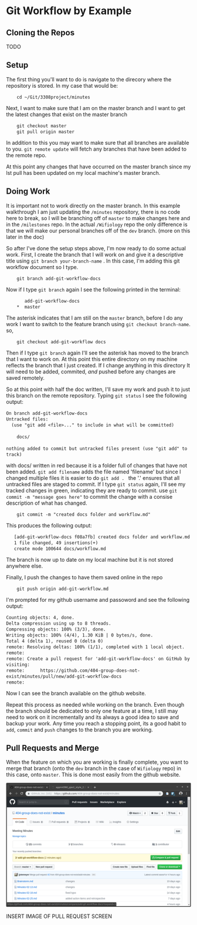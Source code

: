 # Git Workflow by Example

## Cloning the Repos

TODO

## Setup

The first thing you'll want to do is navigate to the direcory where the repository is stored. In my case that would be:
```
    cd ~/Git/3308project/minutes 
```

Next, I want to make sure that I am on the master branch and I want to get the latest changes that exist on the master branch
```
    git checkout master
    git pull origin master
```

In addition to this you may want to make sure that all branches are available to you. `git remote update` will fetch any branches that have been added to the remote repo. 

At this point any changes that have occurred on the master branch since my lst pull has been updated on my local machine's master branch. 

## Doing Work

It is important not to work directly on the master branch. In this example walkthrough I am just updating the `/minutes` repository, there is no code here to break, so I will be branching off of `master` to make changes here and in the `/milestones` repo. In the actual `/Wifiology` repo the only difference is that we will make our personal branches off of the `dev` branch. (more on this later in the doc)

So after I've done the setup steps above, I'm now ready to do some actual work.
First, I create the branch that I will work on and give it a descriptive title using `git branch your-branch-name` . In this case, I'm adding this git workflow document so I type.
```
    git branch add-git-workflow-docs
```

Now if I type `git branch` again I see the following printed in the terminal:
```
       add-git-workflow-docs
    *  master

```

The asterisk indicates that I am still on the `master` branch, before I do any work I want to switch to the feature branch using `git checkout branch-name`.
so,
```
    git checkout add-git-workflow docs
```

Then if I type `git branch` again I'll see the asterisk has moved to the branch that I want to work on. At this point this entire directory on my machine reflects the branch that I just created. If I change anything in this directory It will need to be added, commited, *and* pushed before any changes are saved remotely.

So at this point with half the doc written, I'll save my work and push it to just this branch on the remote repository. Typing `git status` I see the following output:
```
On branch add-git-workflow-docs
Untracked files:
  (use "git add <file>..." to include in what will be committed)

	docs/

nothing added to commit but untracked files present (use "git add" to track)

```
with docs/ written in red because it is a folder full of changes that have not been added. `git add filename` adds the file named 'filename' but since I changed multiple files it is easier to do `git add . ` the '.' ensures that all untracked files are staged to commit. If I type `git status` again, I'll see my tracked changes in green, indicating they are ready to commit. use `git commit -m "message goes here"` to commit the change with a consise description of what has changed.

```
    git commit -m "created docs folder and workflow.md"
```

This produces the following output:
```
   [add-git-workflow-docs f08a7fb] created docs folder and workflow.md
   1 file changed, 49 insertions(+)
   create mode 100644 docs/workflow.md
```
The branch is now up to date on my local machine but it is not stored anywhere else.

Finally, I push the changes to have them saved online in the repo
```
    git push origin add-git-workflow.md
```

I'm prompted for my github username and passoword and see the following output:
```
Counting objects: 4, done.
Delta compression using up to 8 threads.
Compressing objects: 100% (3/3), done.
Writing objects: 100% (4/4), 1.30 KiB | 0 bytes/s, done.
Total 4 (delta 1), reused 0 (delta 0)
remote: Resolving deltas: 100% (1/1), completed with 1 local object.
remote: 
remote: Create a pull request for 'add-git-workflow-docs' on GitHub by visiting:
remote:      https://github.com/404-group-does-not-exist/minutes/pull/new/add-git-workflow-docs
remote: 
```

Now I can see the branch available on the github website.

Repeat this process as needed while working on the branch. Even though the branch should be dedicated to only one feature at a time, I still may need to work on it incrementally and its always a good idea to save and backup your work. Any time you reach a stopping point, its a good habit to `add`, `commit` and `push` changes to the branch you are working.

## Pull Requests and Merge

When the feature on which you are working is finally complete, you want to merge that branch (onto the `dev` branch in the case of `Wifiology` repo) in this case, onto `master`. This is done most easily from the github website.

![merge and pull request](../img/screen_PR_1.png)

INSERT IMAGE OF PULL REQUEST SCREEN


